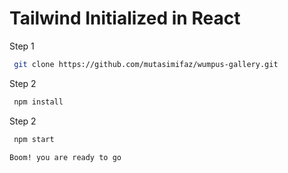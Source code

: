 # Tailwind Initialized in React

Step 1

```bash
 git clone https://github.com/mutasimifaz/wumpus-gallery.git
```

Step 2

```bash
 npm install
```

Step 2

```bash
 npm start
```

```bash
Boom! you are ready to go
```
